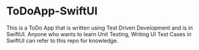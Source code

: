 # ToDoApp-SwiftUI
This is a ToDo App that is written using Test Driven Development and is in SwiftUI. Anyone who wants to learn Unit Testing, Writing UI Test Cases in SwiftUI can refer to this repo for knowledge.
